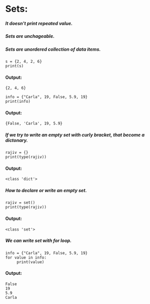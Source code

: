 # Sets:
##### It doesn't print repeated value.
#####  Sets are unchageable. 
##### Sets are unordered collection of data items.
```
s = {2, 4, 2, 6}
print(s)
```
#### Output:
```
{2, 4, 6}
```
```
info = {"Carla", 19, False, 5.9, 19}
print(info)
```
#### Output:
```
{False, 'Carla', 19, 5.9}
```
##### If we try to write an empty set with curly bracket, that become a dictonary.
```
rajiv = {}
print(type(rajiv))
```
#### Output:
```
<class 'dict'>
```
##### How to declare or write an empty set.
```
rajiv = set()
print(type(rajiv))
```
#### Output:
```
<class 'set'>
```
##### We can write set with for loop.
```
info = {"Carla", 19, False, 5.9, 19}
for value in info:
     print(value)
```
#### Output:
```
False
19   
5.9  
Carla
```

